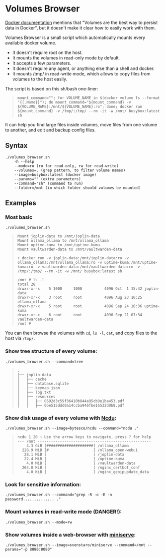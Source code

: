 # Volumes Browser

[Docker documentation](https://docs.docker.com/engine/storage/) mentions that "Volumes are the best way to persist data in Docker", but it doesn't make it clear how to easily work with them.

Volumes Browser is a small script which automatically mounts every available docker volume.

* It doesn't require root on the host.
* It mounts the volumes in read-only mode by default.
* It accepts a few parameters.
* It doesn't require any agent, or anything else than a shell and docker.
* It mounts /tmp/ in read-write mode, which allows to copy files from volumes to the host easily.

The script is based on this sh/bash one-liner:

> ```mount_command=""; for VOLUME_NAME in $(docker volume ls --format "{{.Name}}"); do mount_command="${mount_command} -v ${VOLUME_NAME}:/mnt/${VOLUME_NAME}:ro"; done; docker run ${mount_command} -v /tmp/:/tmp/ --rm -it -w /mnt/ busybox:latest sh```

It can help you find large files inside volumes, move files from one volume to another, and edit and backup config files.

## Syntax

```
./volumes_browser.sh
	-h --help
	--mode=ro (ro for read-only, rw for read-write)
	--volumes=. (grep pattern, to filter volume names)
	--image=busybox:latest (docker image)
	--params="" (extra parameters)
	--command="sh" (command to run)
	--folder=/mnt (in which folder should volumes be mounted)
```

## Examples

### Most basic

`./volumes_browser.sh`

>     Mount joplin-data to /mnt/joplin-data
>     Mount ollama_ollama to /mnt/ollama_ollama
>     Mount uptime-kuma to /mnt/uptime-kuma
>     Mount vaultwarden-data to /mnt/vaultwarden-data
>     
>     + docker run -v joplin-data:/mnt/joplin-data:ro -v ollama_ollama:/mnt/ollama_ollama:ro -v uptime-kuma:/mnt/uptime-kuma:ro -v vaultwarden-data:/mnt/vaultwarden-data:ro -v /tmp/:/tmp/ --rm -it -w /mnt/ busybox:latest sh
>     
>     /mnt # ls -l
>     total 28
>     drwxr-xr-x    5 1000     1000          4096 Oct  1 15:42 joplin-data
>     drwxr-xr-x    3 root     root          4096 Aug 23 10:25 ollama_ollama
>     drwxr-xr-x    5 root     root          4096 Sep 24 16:36 uptime-kuma
>     drwxr-xr-x    6 root     root          4096 Sep 21 07:34 vaultwarden-data
>     /mnt #

You can then browse the volumes with `cd`, `ls -l`, `cat`, and copy files to the host via `/tmp/`.

### Show tree structure of every volume:

`./volumes_browser.sh --command=tree`

>     .
>     ├── joplin-data
>     │   ├── cache
>     │   ├── database.sqlite
>     │   ├── keymap.json
>     │   ├── log.txt
>     │   ├── resources
>     │   │   ├── 0592d3c59f36410b844a95cb9e1ba453.pdf
>     │   │   ├── 0be515ddd0a14ccba946fbe16532d0b8.pdf

### Show disk usage of every volume with [Ncdu](https://dev.yorhel.nl/ncdu):

`./volumes_browser.sh --image=bytesco/ncdu --command="ncdu ."`

>     ncdu 1.20 ~ Use the arrow keys to navigate, press ? for help
>     --- /mnt ---------------------------------------------------
>         4.3 GiB [#####################] /ollama_ollama
>       228.9 MiB [#                    ] /ollama_open-webui
>        28.1 MiB [                     ] /joplin-data
>        22.4 MiB [                     ] /uptime-kuma
>         4.0 MiB [                     ] /vaultwarden-data
>       264.0 KiB [                     ] /nginx_certbot_conf
>         4.0 KiB [                     ] /nginx_geoipupdate_data

### Look for sensitive information:

`./volumes_browser.sh --command="grep -R -o -E -n password.............. ."`

### Mount volumes in read-write mode (DANGER!):

`./volumes_browser.sh --mode=rw`

### Show volumes inside a web-browser with [miniserve](https://github.com/svenstaro/miniserve):

`./volumes_browser.sh --image=svenstaro/miniserve --command=/mnt --params="-p 8080:8080"`
